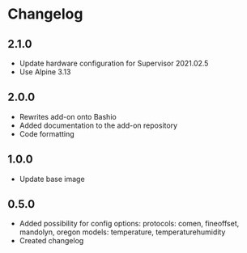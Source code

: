 # Changelog

## 2.1.0

- Update hardware configuration for Supervisor 2021.02.5
- Use Alpine 3.13

## 2.0.0

- Rewrites add-on onto Bashio
- Added documentation to the add-on repository
- Code formatting

## 1.0.0

- Update base image

## 0.5.0

- Added possibility for config options:
  protocols: comen, fineoffset, mandolyn, oregon
  models: temperature, temperaturehumidity
- Created changelog
